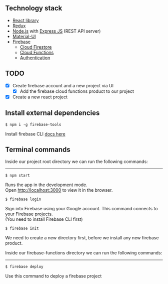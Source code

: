 
## Technology stack
* [React library](https://reactjs.org/)
* [Redux](https://redux.js.org/)
* [Node.js](https://nodejs.org/) with [Express JS](https://expressjs.com/) (REST API server)
* [Material-UI](https://material-ui.com/)
* [Firebase](https://firebase.google.com/)
  * [Cloud Firestore](https://firebase.google.com/products/firestore)
  * [Cloud Functions](https://firebase.google.com/products/functions)
  * [Authentication](https://firebase.google.com/products/auth)

## TODO
* [x] Create firebase account and a new project via UI
  * [x] Add the firebase cloud functions product to our project
* [x] Create a new react project 

## Install external dependencies

`$ npm i -g firebase-tools`

Install firebase CLI [docs here](https://firebase.google.com/docs/cli)


## Terminal commands


Inside our project root directory we can run the following commands:
___

`$ npm start`

Runs the app in the development mode.<br />
Open [http://localhost:3000](http://localhost:3000) to view it in the browser.

`$ firebase login`

Sign into Firebase using your Google account. This command connects to your Firebase projects.<br />
(You need to install Firebase CLI first)

`$ firebase init`

We need to create a new directory first, before we install any new firebase product.

Inside our firebase-functions directory we can run the following commands:
___

`$ firebase deploy`

Use this command to deploy a firebase project



